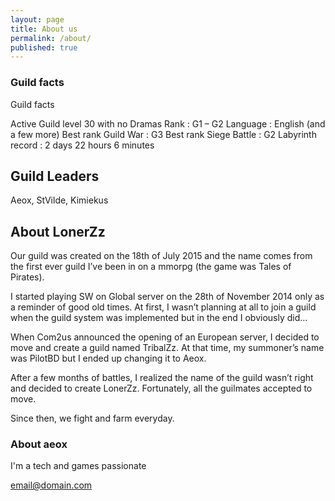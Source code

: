 ```yaml
---
layout: page
title: About us
permalink: /about/
published: true
---
```


### Guild facts

 Guild facts

Active Guild level 30 with no Dramas
Rank : G1 – G2
Language : English (and a few more)
Best rank Guild War : G3
Best rank Siege Battle : G2
Labyrinth record : 2 days 22 hours 6 minutes

## Guild Leaders

Aeox, StVilde, Kimiekus

## About LonerZz

Our guild was created on the 18th of July 2015 and the name comes from the first ever guild I’ve been in on a mmorpg (the game was Tales of Pirates).

I started playing SW on Global server on the 28th of November 2014 only as a reminder of good old times. At first, I wasn’t planning at all to join a guild when the guild system was implemented but in the end I obviously did…

When Com2us announced the opening of an European server, I decided to move and create a guild named TribalZz. At that time, my summoner’s name was PilotBD but I ended up changing it to Aeox.

After a few months of battles, I realized the name of the guild wasn’t right and decided to create LonerZz. Fortunately, all the guilmates accepted to move.

Since then, we fight and farm everyday.

### About aeox

I'm a tech and games passionate 

[email@domain.com](mailto:email@domain.com)

